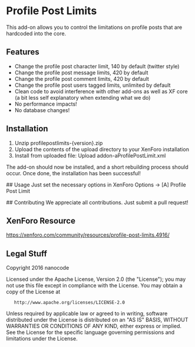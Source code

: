 # Profile Post Limits

This add-on allows you to control the limitations on profile posts that are hardcoded into the core.

## Features
* Change the profile post character limit, 140 by default (twitter style)
* Change the profile post message limits, 420 by default
* Change the profile post comment limits, 420 by default
* Change the profile post users tagged limits, unlimited by default
* Clean code to avoid interference with other add-ons as well as XF core (a bit less self explanatory when extending what we do)
* No performance impacts!
* No database changes!

## Installation
1. Unzip profilepostlimits-{version}.zip
2. Upload the contents of the upload directory to your XenForo installation
3. Install from uploaded file: Upload addon-aProfilePostLimit.xml

The add-on should now be installed, and a short rebuilding process should occur. Once done, the installation has been successful!

## Usage
Just set the necessary options in XenForo Options -> [A] Profile Post Limit

## Contributing
We appreciate all contributions. Just submit a pull request!

## XenForo Resource
https://xenforo.com/community/resources/profile-post-limits.4916/

## Legal Stuff
   Copyright 2016 nanocode

   Licensed under the Apache License, Version 2.0 (the "License");
   you may not use this file except in compliance with the License.
   You may obtain a copy of the License at

       http://www.apache.org/licenses/LICENSE-2.0

   Unless required by applicable law or agreed to in writing, software
   distributed under the License is distributed on an "AS IS" BASIS,
   WITHOUT WARRANTIES OR CONDITIONS OF ANY KIND, either express or implied.
   See the License for the specific language governing permissions and
   limitations under the License.
